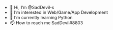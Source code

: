 - 👋 Hi, I’m @SadDevil-s
- 👀 I’m interested in Web/Game/App Development 
- 🌱 I’m currently learning Python
- 📫 How to reach me SadDevil#8803




